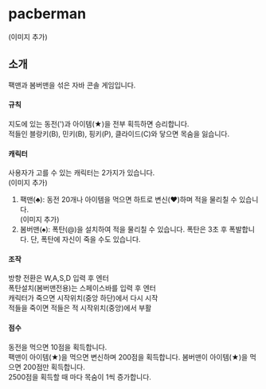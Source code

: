 # pacberman
(이미지 추가)
## 소개

팩맨과 봄버맨을 섞은 자바 콘솔 게임입니다.

#### 규칙
지도에 있는 동전(')과 아이템(★)을 전부 획득하면 승리합니다.<br/>
적들인 블랑키(B), 민키(B), 핑키(P), 클라이드(C)와 닿으면 목숨을 잃습니다.

#### 캐릭터
사용자가 고를 수 있는 캐릭터는 2가지가 있습니다.<br/>
(이미지 추가)
1. 팩맨(♣): 동전 20개나 아이템을 먹으면 하트로 변신(♥)하며 적을 물리칠 수 있습니다.<br/>
(이미지 추가)
2. 봄버맨(♠): 폭탄(@)을 설치하여 적을 물리칠 수 있습니다. 폭탄은 3초 후 폭발합니다. 단, 폭탄에 자신이 죽을 수도 있습니다.<br/>

#### 조작
방향 전환은 W,A,S,D 입력 후 엔터<br/>
폭탄설치(봄버맨전용)는 스페이스바를 입력 후 엔터<br/>
캐릭터가 죽으면 시작위치(중앙 하단)에서 다시 시작<br/>
적들을 죽이면 적들은 적 시작위치(중앙)에서 부활<br/>

#### 점수
동전을 먹으면 10점을 획득합니다.<br/>
팩맨이 아이템(★)을 먹으면 변신하며 200점을 획득합니다. 봄버맨이 아이템(★)을 먹으면 200점만 획득합니다.<br/>
2500점을 획득할 때 마다 목숨이 1씩 증가합니다.<br/>
